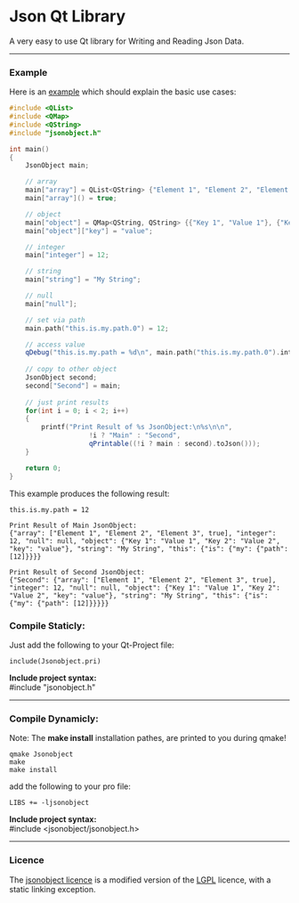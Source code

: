 # Json Qt Library

A very easy to use Qt library for Writing and Reading Json Data.

----------

### Example

Here is an [example](https://github.com/Spiek/jsonobject/blob/master/src/main.cpp) which should explain the basic use cases:

```c++
#include <QList>
#include <QMap>
#include <QString>
#include "jsonobject.h"

int main()
{
    JsonObject main;

    // array
    main["array"] = QList<QString> {"Element 1", "Element 2", "Element 3"};
    main["array"]() = true;

    // object
    main["object"] = QMap<QString, QString> {{"Key 1", "Value 1"}, {"Key 2", "Value 2"}};
    main["object"]["key"] = "value";

    // integer
    main["integer"] = 12;

    // string
    main["string"] = "My String";

    // null
    main["null"];

    // set via path
    main.path("this.is.my.path.0") = 12;

    // access value
    qDebug("this.is.my.path = %d\n", main.path("this.is.my.path.0").integer());
	
    // copy to other object
    JsonObject second;
    second["Second"] = main;
	
    // just print results
    for(int i = 0; i < 2; i++)
    {
        printf("Print Result of %s JsonObject:\n%s\n\n",
                    !i ? "Main" : "Second",
                    qPrintable((!i ? main : second).toJson()));
    }

    return 0;
}
```

This example produces the following result:
```
this.is.my.path = 12

Print Result of Main JsonObject:
{"array": ["Element 1", "Element 2", "Element 3", true], "integer": 12, "null": null, "object": {"Key 1": "Value 1", "Key 2": "Value 2", "key": "value"}, "string": "My String", "this": {"is": {"my": {"path": [12]}}}}

Print Result of Second JsonObject:
{"Second": {"array": ["Element 1", "Element 2", "Element 3", true], "integer": 12, "null": null, "object": {"Key 1": "Value 1", "Key 2": "Value 2", "key": "value"}, "string": "My String", "this": {"is": {"my": {"path": [12]}}}}}
```

### Compile Staticly:  
Just add the following to your Qt-Project file:
```qmake
include(Jsonobject.pri)
```
**Include project syntax:**  
#include "jsonobject.h"

----------

### Compile Dynamicly:   
Note: The **make install** installation pathes, are printed to you during qmake!
```
qmake Jsonobject
make
make install
```
add the following to your pro file:
```qmake
LIBS += -ljsonobject
```
**Include project syntax:**   
#include <jsonobject/jsonobject.h>

----------

### Licence
The [jsonobject licence](https://github.com/Spiek/jsonobject/blob/master/LICENCE) is a modified version of the [LGPL](http://www.gnu.org/licenses/lgpl.html) licence, with a static linking exception.

